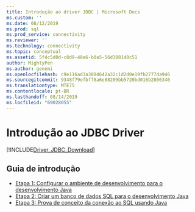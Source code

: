 ```yaml
---
title: Introdução ao driver JDBC | Microsoft Docs
ms.custom: ''
ms.date: 08/12/2019
ms.prod: sql
ms.prod_service: connectivity
ms.reviewer: ''
ms.technology: connectivity
ms.topic: conceptual
ms.assetid: 5f4c5d0d-c8d9-48e6-b0a5-56d308140c51
author: MightyPen
ms.author: genemi
ms.openlocfilehash: c9e116ad3a3804642a32c1d2d0e19fb2777da946
ms.sourcegitcommit: 9348f79efbff8a6e88209bb5720bd016b2806346
ms.translationtype: MTE75
ms.contentlocale: pt-BR
ms.lasthandoff: 08/14/2019
ms.locfileid: "69028055"
---
```

# <a name="getting-started-with-the-jdbc-driver"></a>Introdução ao JDBC Driver

[!INCLUDE[Driver_JDBC_Download](../../includes/driver_jdbc_download.md)]

## <a name="getting-started"></a>Guia de introdução  
* [Etapa 1: Configurar o ambiente de desenvolvimento para o desenvolvimento Java](../../connect/jdbc/step-1-configure-development-environment-for-java-development.md)  
* [Etapa 2: Criar um banco de dados SQL para o desenvolvimento Java](../../connect/jdbc/step-2-create-a-sql-database-for-java-development.md)  
* [Etapa 3: Prova de conceito da conexão ao SQL usando Java](../../connect/jdbc/step-3-proof-of-concept-connecting-to-sql-using-java.md)
